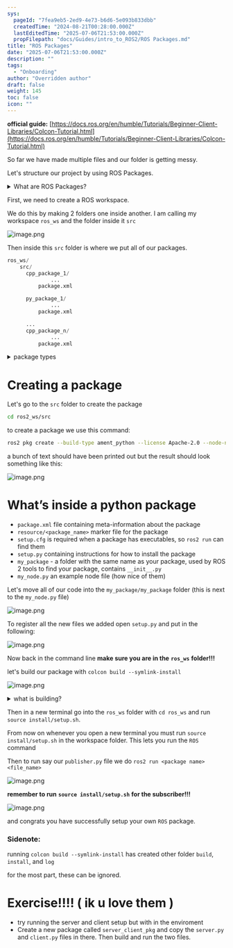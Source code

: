 ```yaml
---
sys:
  pageId: "7fea9eb5-2ed9-4e73-b6d6-5e093b833dbb"
  createdTime: "2024-08-21T00:28:00.000Z"
  lastEditedTime: "2025-07-06T21:53:00.000Z"
  propFilepath: "docs/Guides/intro_to_ROS2/ROS Packages.md"
title: "ROS Packages"
date: "2025-07-06T21:53:00.000Z"
description: ""
tags:
  - "Onboarding"
author: "Overridden author"
draft: false
weight: 145
toc: false
icon: ""
---
```


**official guide:** [https://docs.ros.org/en/humble/Tutorials/Beginner-Client-Libraries/Colcon-Tutorial.html](https://docs.ros.org/en/humble/Tutorials/Beginner-Client-Libraries/Colcon-Tutorial.html)

So far we have made multiple files and our folder is getting messy.

Let's structure our project by using ROS Packages.

<details>
      <summary>What are ROS Packages?</summary>
      ROS Packages are, as the name implies, packages of code that are highly sharable between ROS developers.
  </details>

First, we need to create a ROS workspace.

We do this by making 2 folders one inside another. I am calling my workspace `ros_ws` and the folder inside it `src`

![image.png](https://prod-files-secure.s3.us-west-2.amazonaws.com/d518164a-d88e-44d1-a4ee-3adb3bd8bce0/70706947-fd18-4537-a67b-e12946812d31/image.png?X-Amz-Algorithm=AWS4-HMAC-SHA256&X-Amz-Content-Sha256=UNSIGNED-PAYLOAD&X-Amz-Credential=ASIAZI2LB46624AWXUIX%2F20250805%2Fus-west-2%2Fs3%2Faws4_request&X-Amz-Date=20250805T141517Z&X-Amz-Expires=3600&X-Amz-Security-Token=IQoJb3JpZ2luX2VjECUaCXVzLXdlc3QtMiJHMEUCIF5DV9o7F%2Bx%2Fc14OsGTep8vNS6ZSQJvn%2BHbv3sVlvyAMAiEA9zSBDokm6Q%2BNhh53i7V22pkvgt1iTBoZhIdpQTpgorcq%2FwMIXhAAGgw2Mzc0MjMxODM4MDUiDJ8G88rImuk%2Fg8B%2FtyrcA7XTY6TpQ6C6LX2K%2FFyBanpCMP4gNCon9akWKpFtXC6%2F%2BHTuwlNycHxqtVbFKMWlJzMDOQtB6kWp3bE7cYI%2Bs24vbLEzyWK%2FIo1RBKGQIGLX4H2h%2FaXw3Vaai1Cj3HwCyuJ52hbxWGS5iHDx1d1LKnWsFxOaPBTLSlFNhC4go0%2FjQSULrdINMepxFWMnnPKzzIp5HTLlMwv3zEGVc7pefiOaaMmbO5IDmdgjnAeOM%2FTjn6vjl8OCJ215QSsqOzM2KkIOzJaw51e3Cr68EE9mjJ12OEuuL1a7iWXR39BsPPiMlI8SB815vlOg%2BvH6CEoHJKRvwIKm%2FKftT%2BSAAvi0d1a4iAkcoCSTi%2FMsvv3b%2BNFNXp5eeHSHxkOAQnzK9AEKm49NeaEaiREFXfteBlmjRb2wKYgr0XVwVPhDrCiZ0V7Cm1c%2B%2Fx0s1lIQQw4TJDyxT8%2B9Wd%2FiXBz7N6H%2Bu5MJoHx%2F4i8c6J%2FA%2FSxsogZAGkIEVsgwn21Ty2dWG71tmIzNOiQDKahlgnFD%2Fs987CXoJGK6gf5sEgeFRfuJIrmtZtpcq%2BRunHqvib0WpmRx9w9nJI7dal7qMvqEHp%2BhDXENRgmLWJqEKYMQITVdvVrT4eTBdi3ys%2F6c1r6vxPVsMK%2BEyMQGOqUBXTtNAaeloFTOAXXFuUyigdAsTWXf5HceoKE2fogIJZWvkLokL%2BS1RGb7JNPRJ3oqR5e3HIYV4lYO7HtfzHvgCYe8QgPv%2BU2yLR%2BYaMvJBL%2FoL7fyTHN%2Bz0PZ41eMOrWEBHnJMdzuxH2j1aT61aHSRpCtCx3i%2FQa5dhx55rEBGIyRWOzmt7LPQLkmOtKEdcqWA30%2BynuKD2OWIJpuANO1G7SeC%2B%2F6&X-Amz-Signature=b031916c495138ce685a297cbf37ef8fd15563e64101b62b38fa77e3ef6ce55d&X-Amz-SignedHeaders=host&x-amz-checksum-mode=ENABLED&x-id=GetObject)

Then inside this `src` folder is where we put all of our packages.

```python
ros_ws/
    src/
      cpp_package_1/
		      ...
          package.xml

      py_package_1/
		      ...
          package.xml

      ...
      cpp_package_n/
		      ...
          package.xml

```

<details>

<summary>package types</summary>

packages can be either `C++` or python.

the intern file structure is different for each but for this guide we will stick to creating python packages

</details>

# Creating a package

Let's go to the `src` folder to create the package

```bash
cd ros2_ws/src
```

to create a package we use this command:

```bash
ros2 pkg create --build-type ament_python --license Apache-2.0 --node-name my_node my_package
```

a bunch of text should have been printed out but the result should look something like this:

![image.png](https://prod-files-secure.s3.us-west-2.amazonaws.com/d518164a-d88e-44d1-a4ee-3adb3bd8bce0/e6cf1e3f-8512-4a3e-b131-079f800bf3e8/image.png?X-Amz-Algorithm=AWS4-HMAC-SHA256&X-Amz-Content-Sha256=UNSIGNED-PAYLOAD&X-Amz-Credential=ASIAZI2LB46624AWXUIX%2F20250805%2Fus-west-2%2Fs3%2Faws4_request&X-Amz-Date=20250805T141517Z&X-Amz-Expires=3600&X-Amz-Security-Token=IQoJb3JpZ2luX2VjECUaCXVzLXdlc3QtMiJHMEUCIF5DV9o7F%2Bx%2Fc14OsGTep8vNS6ZSQJvn%2BHbv3sVlvyAMAiEA9zSBDokm6Q%2BNhh53i7V22pkvgt1iTBoZhIdpQTpgorcq%2FwMIXhAAGgw2Mzc0MjMxODM4MDUiDJ8G88rImuk%2Fg8B%2FtyrcA7XTY6TpQ6C6LX2K%2FFyBanpCMP4gNCon9akWKpFtXC6%2F%2BHTuwlNycHxqtVbFKMWlJzMDOQtB6kWp3bE7cYI%2Bs24vbLEzyWK%2FIo1RBKGQIGLX4H2h%2FaXw3Vaai1Cj3HwCyuJ52hbxWGS5iHDx1d1LKnWsFxOaPBTLSlFNhC4go0%2FjQSULrdINMepxFWMnnPKzzIp5HTLlMwv3zEGVc7pefiOaaMmbO5IDmdgjnAeOM%2FTjn6vjl8OCJ215QSsqOzM2KkIOzJaw51e3Cr68EE9mjJ12OEuuL1a7iWXR39BsPPiMlI8SB815vlOg%2BvH6CEoHJKRvwIKm%2FKftT%2BSAAvi0d1a4iAkcoCSTi%2FMsvv3b%2BNFNXp5eeHSHxkOAQnzK9AEKm49NeaEaiREFXfteBlmjRb2wKYgr0XVwVPhDrCiZ0V7Cm1c%2B%2Fx0s1lIQQw4TJDyxT8%2B9Wd%2FiXBz7N6H%2Bu5MJoHx%2F4i8c6J%2FA%2FSxsogZAGkIEVsgwn21Ty2dWG71tmIzNOiQDKahlgnFD%2Fs987CXoJGK6gf5sEgeFRfuJIrmtZtpcq%2BRunHqvib0WpmRx9w9nJI7dal7qMvqEHp%2BhDXENRgmLWJqEKYMQITVdvVrT4eTBdi3ys%2F6c1r6vxPVsMK%2BEyMQGOqUBXTtNAaeloFTOAXXFuUyigdAsTWXf5HceoKE2fogIJZWvkLokL%2BS1RGb7JNPRJ3oqR5e3HIYV4lYO7HtfzHvgCYe8QgPv%2BU2yLR%2BYaMvJBL%2FoL7fyTHN%2Bz0PZ41eMOrWEBHnJMdzuxH2j1aT61aHSRpCtCx3i%2FQa5dhx55rEBGIyRWOzmt7LPQLkmOtKEdcqWA30%2BynuKD2OWIJpuANO1G7SeC%2B%2F6&X-Amz-Signature=94e78111248a7a3bb7aa03b35d01b83779e20b47c68c43a880d3dd4c3373296e&X-Amz-SignedHeaders=host&x-amz-checksum-mode=ENABLED&x-id=GetObject)

# What’s inside a python package

- `package.xml` file containing meta-information about the package
- `resource/<package_name>` marker file for the package
- `setup.cfg` is required when a package has executables, so `ros2 run` can find them
- `setup.py` containing instructions for how to install the package
- `my_package` - a folder with the same name as your package, used by ROS 2 tools to find your package, contains `__init__.py`
- `my_node.py` an example node file (how nice of them)

Let's move all of our code into the `my_package/my_package` folder (this is next to the `my_node.py` file)

![image.png](https://prod-files-secure.s3.us-west-2.amazonaws.com/d518164a-d88e-44d1-a4ee-3adb3bd8bce0/9ce58f11-0da9-4d3e-b86d-506a9685d378/image.png?X-Amz-Algorithm=AWS4-HMAC-SHA256&X-Amz-Content-Sha256=UNSIGNED-PAYLOAD&X-Amz-Credential=ASIAZI2LB46624AWXUIX%2F20250805%2Fus-west-2%2Fs3%2Faws4_request&X-Amz-Date=20250805T141518Z&X-Amz-Expires=3600&X-Amz-Security-Token=IQoJb3JpZ2luX2VjECUaCXVzLXdlc3QtMiJHMEUCIF5DV9o7F%2Bx%2Fc14OsGTep8vNS6ZSQJvn%2BHbv3sVlvyAMAiEA9zSBDokm6Q%2BNhh53i7V22pkvgt1iTBoZhIdpQTpgorcq%2FwMIXhAAGgw2Mzc0MjMxODM4MDUiDJ8G88rImuk%2Fg8B%2FtyrcA7XTY6TpQ6C6LX2K%2FFyBanpCMP4gNCon9akWKpFtXC6%2F%2BHTuwlNycHxqtVbFKMWlJzMDOQtB6kWp3bE7cYI%2Bs24vbLEzyWK%2FIo1RBKGQIGLX4H2h%2FaXw3Vaai1Cj3HwCyuJ52hbxWGS5iHDx1d1LKnWsFxOaPBTLSlFNhC4go0%2FjQSULrdINMepxFWMnnPKzzIp5HTLlMwv3zEGVc7pefiOaaMmbO5IDmdgjnAeOM%2FTjn6vjl8OCJ215QSsqOzM2KkIOzJaw51e3Cr68EE9mjJ12OEuuL1a7iWXR39BsPPiMlI8SB815vlOg%2BvH6CEoHJKRvwIKm%2FKftT%2BSAAvi0d1a4iAkcoCSTi%2FMsvv3b%2BNFNXp5eeHSHxkOAQnzK9AEKm49NeaEaiREFXfteBlmjRb2wKYgr0XVwVPhDrCiZ0V7Cm1c%2B%2Fx0s1lIQQw4TJDyxT8%2B9Wd%2FiXBz7N6H%2Bu5MJoHx%2F4i8c6J%2FA%2FSxsogZAGkIEVsgwn21Ty2dWG71tmIzNOiQDKahlgnFD%2Fs987CXoJGK6gf5sEgeFRfuJIrmtZtpcq%2BRunHqvib0WpmRx9w9nJI7dal7qMvqEHp%2BhDXENRgmLWJqEKYMQITVdvVrT4eTBdi3ys%2F6c1r6vxPVsMK%2BEyMQGOqUBXTtNAaeloFTOAXXFuUyigdAsTWXf5HceoKE2fogIJZWvkLokL%2BS1RGb7JNPRJ3oqR5e3HIYV4lYO7HtfzHvgCYe8QgPv%2BU2yLR%2BYaMvJBL%2FoL7fyTHN%2Bz0PZ41eMOrWEBHnJMdzuxH2j1aT61aHSRpCtCx3i%2FQa5dhx55rEBGIyRWOzmt7LPQLkmOtKEdcqWA30%2BynuKD2OWIJpuANO1G7SeC%2B%2F6&X-Amz-Signature=ac4f980d863e3b7ea8d89507a4eb59c3ee25a369cec0aa053968635c079fddeb&X-Amz-SignedHeaders=host&x-amz-checksum-mode=ENABLED&x-id=GetObject)

To register all the new files we added open `setup.py` and put in the following:

![image.png](https://prod-files-secure.s3.us-west-2.amazonaws.com/d518164a-d88e-44d1-a4ee-3adb3bd8bce0/1cd7c262-4cae-4496-9d75-c178537d24a2/image.png?X-Amz-Algorithm=AWS4-HMAC-SHA256&X-Amz-Content-Sha256=UNSIGNED-PAYLOAD&X-Amz-Credential=ASIAZI2LB46624AWXUIX%2F20250805%2Fus-west-2%2Fs3%2Faws4_request&X-Amz-Date=20250805T141518Z&X-Amz-Expires=3600&X-Amz-Security-Token=IQoJb3JpZ2luX2VjECUaCXVzLXdlc3QtMiJHMEUCIF5DV9o7F%2Bx%2Fc14OsGTep8vNS6ZSQJvn%2BHbv3sVlvyAMAiEA9zSBDokm6Q%2BNhh53i7V22pkvgt1iTBoZhIdpQTpgorcq%2FwMIXhAAGgw2Mzc0MjMxODM4MDUiDJ8G88rImuk%2Fg8B%2FtyrcA7XTY6TpQ6C6LX2K%2FFyBanpCMP4gNCon9akWKpFtXC6%2F%2BHTuwlNycHxqtVbFKMWlJzMDOQtB6kWp3bE7cYI%2Bs24vbLEzyWK%2FIo1RBKGQIGLX4H2h%2FaXw3Vaai1Cj3HwCyuJ52hbxWGS5iHDx1d1LKnWsFxOaPBTLSlFNhC4go0%2FjQSULrdINMepxFWMnnPKzzIp5HTLlMwv3zEGVc7pefiOaaMmbO5IDmdgjnAeOM%2FTjn6vjl8OCJ215QSsqOzM2KkIOzJaw51e3Cr68EE9mjJ12OEuuL1a7iWXR39BsPPiMlI8SB815vlOg%2BvH6CEoHJKRvwIKm%2FKftT%2BSAAvi0d1a4iAkcoCSTi%2FMsvv3b%2BNFNXp5eeHSHxkOAQnzK9AEKm49NeaEaiREFXfteBlmjRb2wKYgr0XVwVPhDrCiZ0V7Cm1c%2B%2Fx0s1lIQQw4TJDyxT8%2B9Wd%2FiXBz7N6H%2Bu5MJoHx%2F4i8c6J%2FA%2FSxsogZAGkIEVsgwn21Ty2dWG71tmIzNOiQDKahlgnFD%2Fs987CXoJGK6gf5sEgeFRfuJIrmtZtpcq%2BRunHqvib0WpmRx9w9nJI7dal7qMvqEHp%2BhDXENRgmLWJqEKYMQITVdvVrT4eTBdi3ys%2F6c1r6vxPVsMK%2BEyMQGOqUBXTtNAaeloFTOAXXFuUyigdAsTWXf5HceoKE2fogIJZWvkLokL%2BS1RGb7JNPRJ3oqR5e3HIYV4lYO7HtfzHvgCYe8QgPv%2BU2yLR%2BYaMvJBL%2FoL7fyTHN%2Bz0PZ41eMOrWEBHnJMdzuxH2j1aT61aHSRpCtCx3i%2FQa5dhx55rEBGIyRWOzmt7LPQLkmOtKEdcqWA30%2BynuKD2OWIJpuANO1G7SeC%2B%2F6&X-Amz-Signature=33ccdf9fb7f2370ad7d1f2470f513ed33cc98c99de7d4b1cf05b22db5d8a8e90&X-Amz-SignedHeaders=host&x-amz-checksum-mode=ENABLED&x-id=GetObject)

Now back in the command line **make sure you are in the** **`ros_ws`** **folder!!!**

let's build our package with `colcon build --symlink-install`

![image.png](https://prod-files-secure.s3.us-west-2.amazonaws.com/d518164a-d88e-44d1-a4ee-3adb3bd8bce0/2f2a0d27-b173-48fd-b189-5f5c0ce65619/image.png?X-Amz-Algorithm=AWS4-HMAC-SHA256&X-Amz-Content-Sha256=UNSIGNED-PAYLOAD&X-Amz-Credential=ASIAZI2LB46624AWXUIX%2F20250805%2Fus-west-2%2Fs3%2Faws4_request&X-Amz-Date=20250805T141518Z&X-Amz-Expires=3600&X-Amz-Security-Token=IQoJb3JpZ2luX2VjECUaCXVzLXdlc3QtMiJHMEUCIF5DV9o7F%2Bx%2Fc14OsGTep8vNS6ZSQJvn%2BHbv3sVlvyAMAiEA9zSBDokm6Q%2BNhh53i7V22pkvgt1iTBoZhIdpQTpgorcq%2FwMIXhAAGgw2Mzc0MjMxODM4MDUiDJ8G88rImuk%2Fg8B%2FtyrcA7XTY6TpQ6C6LX2K%2FFyBanpCMP4gNCon9akWKpFtXC6%2F%2BHTuwlNycHxqtVbFKMWlJzMDOQtB6kWp3bE7cYI%2Bs24vbLEzyWK%2FIo1RBKGQIGLX4H2h%2FaXw3Vaai1Cj3HwCyuJ52hbxWGS5iHDx1d1LKnWsFxOaPBTLSlFNhC4go0%2FjQSULrdINMepxFWMnnPKzzIp5HTLlMwv3zEGVc7pefiOaaMmbO5IDmdgjnAeOM%2FTjn6vjl8OCJ215QSsqOzM2KkIOzJaw51e3Cr68EE9mjJ12OEuuL1a7iWXR39BsPPiMlI8SB815vlOg%2BvH6CEoHJKRvwIKm%2FKftT%2BSAAvi0d1a4iAkcoCSTi%2FMsvv3b%2BNFNXp5eeHSHxkOAQnzK9AEKm49NeaEaiREFXfteBlmjRb2wKYgr0XVwVPhDrCiZ0V7Cm1c%2B%2Fx0s1lIQQw4TJDyxT8%2B9Wd%2FiXBz7N6H%2Bu5MJoHx%2F4i8c6J%2FA%2FSxsogZAGkIEVsgwn21Ty2dWG71tmIzNOiQDKahlgnFD%2Fs987CXoJGK6gf5sEgeFRfuJIrmtZtpcq%2BRunHqvib0WpmRx9w9nJI7dal7qMvqEHp%2BhDXENRgmLWJqEKYMQITVdvVrT4eTBdi3ys%2F6c1r6vxPVsMK%2BEyMQGOqUBXTtNAaeloFTOAXXFuUyigdAsTWXf5HceoKE2fogIJZWvkLokL%2BS1RGb7JNPRJ3oqR5e3HIYV4lYO7HtfzHvgCYe8QgPv%2BU2yLR%2BYaMvJBL%2FoL7fyTHN%2Bz0PZ41eMOrWEBHnJMdzuxH2j1aT61aHSRpCtCx3i%2FQa5dhx55rEBGIyRWOzmt7LPQLkmOtKEdcqWA30%2BynuKD2OWIJpuANO1G7SeC%2B%2F6&X-Amz-Signature=c8eb7d1cf7a193fbc775bf23b18cf188e0e24c5be8dd15c92f33830f0351879f&X-Amz-SignedHeaders=host&x-amz-checksum-mode=ENABLED&x-id=GetObject)

<details>

<summary>what is building?</summary>

if you are a CS major at Rose-Hulman you will learn the answer to this in CSSE132

but TLDR; is it combines all the code files into one program that can be run easily 

</details>

Then in a new terminal go into the `ros_ws` folder with `cd ros_ws` and run `source install/setup.sh`. 

From now on whenever you open a new terminal you must run `source install/setup.sh` in the workspace folder. This lets you run the `ROS` command

Then to run say our `publisher.py` file we do `ros2 run <package name> <file_name>`

![image.png](https://prod-files-secure.s3.us-west-2.amazonaws.com/d518164a-d88e-44d1-a4ee-3adb3bd8bce0/4f4b1219-3a44-4632-aa0a-ce3471699f59/image.png?X-Amz-Algorithm=AWS4-HMAC-SHA256&X-Amz-Content-Sha256=UNSIGNED-PAYLOAD&X-Amz-Credential=ASIAZI2LB46624AWXUIX%2F20250805%2Fus-west-2%2Fs3%2Faws4_request&X-Amz-Date=20250805T141518Z&X-Amz-Expires=3600&X-Amz-Security-Token=IQoJb3JpZ2luX2VjECUaCXVzLXdlc3QtMiJHMEUCIF5DV9o7F%2Bx%2Fc14OsGTep8vNS6ZSQJvn%2BHbv3sVlvyAMAiEA9zSBDokm6Q%2BNhh53i7V22pkvgt1iTBoZhIdpQTpgorcq%2FwMIXhAAGgw2Mzc0MjMxODM4MDUiDJ8G88rImuk%2Fg8B%2FtyrcA7XTY6TpQ6C6LX2K%2FFyBanpCMP4gNCon9akWKpFtXC6%2F%2BHTuwlNycHxqtVbFKMWlJzMDOQtB6kWp3bE7cYI%2Bs24vbLEzyWK%2FIo1RBKGQIGLX4H2h%2FaXw3Vaai1Cj3HwCyuJ52hbxWGS5iHDx1d1LKnWsFxOaPBTLSlFNhC4go0%2FjQSULrdINMepxFWMnnPKzzIp5HTLlMwv3zEGVc7pefiOaaMmbO5IDmdgjnAeOM%2FTjn6vjl8OCJ215QSsqOzM2KkIOzJaw51e3Cr68EE9mjJ12OEuuL1a7iWXR39BsPPiMlI8SB815vlOg%2BvH6CEoHJKRvwIKm%2FKftT%2BSAAvi0d1a4iAkcoCSTi%2FMsvv3b%2BNFNXp5eeHSHxkOAQnzK9AEKm49NeaEaiREFXfteBlmjRb2wKYgr0XVwVPhDrCiZ0V7Cm1c%2B%2Fx0s1lIQQw4TJDyxT8%2B9Wd%2FiXBz7N6H%2Bu5MJoHx%2F4i8c6J%2FA%2FSxsogZAGkIEVsgwn21Ty2dWG71tmIzNOiQDKahlgnFD%2Fs987CXoJGK6gf5sEgeFRfuJIrmtZtpcq%2BRunHqvib0WpmRx9w9nJI7dal7qMvqEHp%2BhDXENRgmLWJqEKYMQITVdvVrT4eTBdi3ys%2F6c1r6vxPVsMK%2BEyMQGOqUBXTtNAaeloFTOAXXFuUyigdAsTWXf5HceoKE2fogIJZWvkLokL%2BS1RGb7JNPRJ3oqR5e3HIYV4lYO7HtfzHvgCYe8QgPv%2BU2yLR%2BYaMvJBL%2FoL7fyTHN%2Bz0PZ41eMOrWEBHnJMdzuxH2j1aT61aHSRpCtCx3i%2FQa5dhx55rEBGIyRWOzmt7LPQLkmOtKEdcqWA30%2BynuKD2OWIJpuANO1G7SeC%2B%2F6&X-Amz-Signature=581761ec2b9c9a5aebcdf1a4402744ab42e62c8255d6f1c7c95c9842ca108c78&X-Amz-SignedHeaders=host&x-amz-checksum-mode=ENABLED&x-id=GetObject)

**remember to run** **`source install/setup.sh`** **for the subscriber!!!**

![image.png](https://prod-files-secure.s3.us-west-2.amazonaws.com/d518164a-d88e-44d1-a4ee-3adb3bd8bce0/02121119-dad4-49ec-8356-c956108b4243/image.png?X-Amz-Algorithm=AWS4-HMAC-SHA256&X-Amz-Content-Sha256=UNSIGNED-PAYLOAD&X-Amz-Credential=ASIAZI2LB46624AWXUIX%2F20250805%2Fus-west-2%2Fs3%2Faws4_request&X-Amz-Date=20250805T141518Z&X-Amz-Expires=3600&X-Amz-Security-Token=IQoJb3JpZ2luX2VjECUaCXVzLXdlc3QtMiJHMEUCIF5DV9o7F%2Bx%2Fc14OsGTep8vNS6ZSQJvn%2BHbv3sVlvyAMAiEA9zSBDokm6Q%2BNhh53i7V22pkvgt1iTBoZhIdpQTpgorcq%2FwMIXhAAGgw2Mzc0MjMxODM4MDUiDJ8G88rImuk%2Fg8B%2FtyrcA7XTY6TpQ6C6LX2K%2FFyBanpCMP4gNCon9akWKpFtXC6%2F%2BHTuwlNycHxqtVbFKMWlJzMDOQtB6kWp3bE7cYI%2Bs24vbLEzyWK%2FIo1RBKGQIGLX4H2h%2FaXw3Vaai1Cj3HwCyuJ52hbxWGS5iHDx1d1LKnWsFxOaPBTLSlFNhC4go0%2FjQSULrdINMepxFWMnnPKzzIp5HTLlMwv3zEGVc7pefiOaaMmbO5IDmdgjnAeOM%2FTjn6vjl8OCJ215QSsqOzM2KkIOzJaw51e3Cr68EE9mjJ12OEuuL1a7iWXR39BsPPiMlI8SB815vlOg%2BvH6CEoHJKRvwIKm%2FKftT%2BSAAvi0d1a4iAkcoCSTi%2FMsvv3b%2BNFNXp5eeHSHxkOAQnzK9AEKm49NeaEaiREFXfteBlmjRb2wKYgr0XVwVPhDrCiZ0V7Cm1c%2B%2Fx0s1lIQQw4TJDyxT8%2B9Wd%2FiXBz7N6H%2Bu5MJoHx%2F4i8c6J%2FA%2FSxsogZAGkIEVsgwn21Ty2dWG71tmIzNOiQDKahlgnFD%2Fs987CXoJGK6gf5sEgeFRfuJIrmtZtpcq%2BRunHqvib0WpmRx9w9nJI7dal7qMvqEHp%2BhDXENRgmLWJqEKYMQITVdvVrT4eTBdi3ys%2F6c1r6vxPVsMK%2BEyMQGOqUBXTtNAaeloFTOAXXFuUyigdAsTWXf5HceoKE2fogIJZWvkLokL%2BS1RGb7JNPRJ3oqR5e3HIYV4lYO7HtfzHvgCYe8QgPv%2BU2yLR%2BYaMvJBL%2FoL7fyTHN%2Bz0PZ41eMOrWEBHnJMdzuxH2j1aT61aHSRpCtCx3i%2FQa5dhx55rEBGIyRWOzmt7LPQLkmOtKEdcqWA30%2BynuKD2OWIJpuANO1G7SeC%2B%2F6&X-Amz-Signature=2a2ceca8f514c7aec19bea374792e6465b043b0d516278001144e376b0a1c4e6&X-Amz-SignedHeaders=host&x-amz-checksum-mode=ENABLED&x-id=GetObject)

and congrats you have successfully setup your own `ROS` package.

### Sidenote:

running `colcon build --symlink-install` has created other folder `build`, `install`, and `log`

for the most part, these can be ignored.

# Exercise!!!! ( ik u love them )

- try running the server and client setup but with in the enviroment
- Create a new package called `server_client_pkg` and copy the `server.py` and `client.py` files in there. Then build and run the two files.
